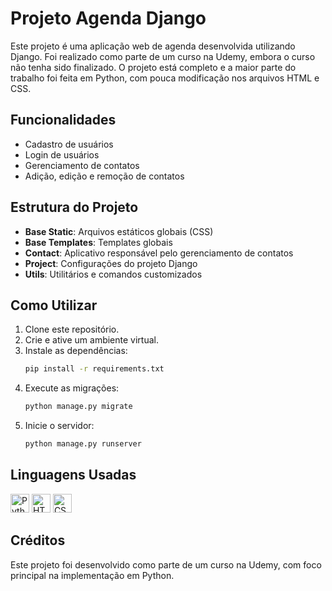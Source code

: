 # Projeto Agenda Django

Este projeto é uma aplicação web de agenda desenvolvida utilizando Django. 
Foi realizado como parte de um curso na Udemy, embora o curso não tenha sido finalizado. O projeto está completo e a maior parte do trabalho foi feita em Python, com pouca modificação nos arquivos HTML e CSS.

## Funcionalidades

- Cadastro de usuários
- Login de usuários
- Gerenciamento de contatos
- Adição, edição e remoção de contatos

## Estrutura do Projeto

- **Base Static**: Arquivos estáticos globais (CSS)
- **Base Templates**: Templates globais
- **Contact**: Aplicativo responsável pelo gerenciamento de contatos
- **Project**: Configurações do projeto Django
- **Utils**: Utilitários e comandos customizados

## Como Utilizar

1. Clone este repositório.
2. Crie e ative um ambiente virtual.
3. Instale as dependências:
    ```bash
    pip install -r requirements.txt
    ```
4. Execute as migrações:
    ```bash
    python manage.py migrate
    ```
5. Inicie o servidor:
    ```bash
    python manage.py runserver
    ```

## Linguagens Usadas

<img src="https://cdn-icons-png.flaticon.com/512/1822/1822899.png" alt="Python Logo" width="30">
<img src="https://cdn-icons-png.flaticon.com/512/732/732212.png" alt="HTML Logo" width="30">
<img src="https://cdn-icons-png.flaticon.com/512/732/732190.png" alt="CSS Logo" width="30">

## Créditos

Este projeto foi desenvolvido como parte de um curso na Udemy, com foco principal na implementação em Python.
